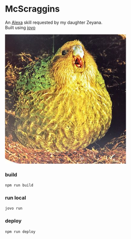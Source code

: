 # McScraggins

An [Alexa](https://alexa.amazon.com/spa/index.html) skill requested by my daughter Zeyana.  
Built using [jovo](https://github.com/jovotech/jovo-framework)

![img](scraggins.jpg)

### build

```bash
npm run build
```

### run local

```bash
jovo run
```

### deploy

```bash
npm run deploy
```
